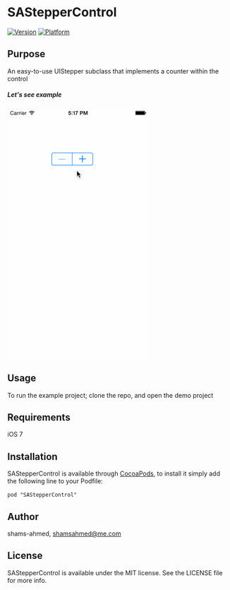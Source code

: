 # SAStepperControl

[![Version](http://cocoapod-badges.herokuapp.com/v/SAStepperControl/badge.png)](http://cocoadocs.org/docsets/SAStepperControl)
[![Platform](http://cocoapod-badges.herokuapp.com/p/SAStepperControl/badge.png)](http://cocoadocs.org/docsets/SAStepperControl)

## Purpose

An easy-to-use UIStepper subclass that implements a counter within the control

##### Let's see example

![Screenshot:](Assets/example1.gif)


## Usage

To run the example project; clone the repo, and open the demo project

## Requirements
iOS 7

## Installation

SAStepperControl is available through [CocoaPods](http://cocoapods.org), to install
it simply add the following line to your Podfile:

    pod "SAStepperControl"

## Author

shams-ahmed, shamsahmed@me.com

## License

SAStepperControl is available under the MIT license. See the LICENSE file for more info.

